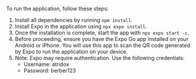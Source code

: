 To run the application, follow these steps:

1. Install all dependencies by running `npm install`.
2. Install Expo in the application using `npx expo install`.
3. Once the installation is complete, start the app with `npx expo start -c`.
4. Before proceeding, ensure you have the Expo Go app installed on your Android or iPhone. You will use this app to scan the QR code generated by Expo to run the application on your device.
5. Note: Expo may require authentication. Use the following credentials:
   - Username: atridox  
   - Password: berber123  